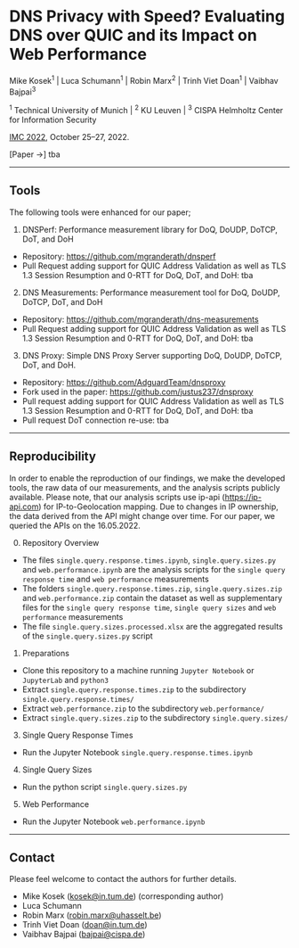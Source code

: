 # DNS Privacy with Speed? Evaluating DNS over QUIC and its Impact on Web Performance

Mike Kosek<sup>1</sup> | Luca Schumann<sup>1</sup> | Robin Marx<sup>2</sup> | Trinh Viet Doan<sup>1</sup> | Vaibhav Bajpai<sup>3</sup>

<sup>1</sup> Technical University of Munich | <sup>2</sup> KU Leuven | <sup>3</sup> CISPA Helmholtz Center for Information Security

[IMC 2022](https://conferences.sigcomm.org/imc/2022/), October 25&ndash;27, 2022.

[Paper &rarr;] tba

---

## Tools

The following tools were enhanced for our paper;

1. DNSPerf: Performance measurement library for DoQ, DoUDP, DoTCP, DoT, and DoH 
* Repository: https://github.com/mgranderath/dnsperf
* Pull Request adding support for QUIC Address Validation as well as TLS 1.3 Session Resumption and 0-RTT for DoQ, DoT, and DoH: tba

2. DNS Measurements: Performance measurement tool for DoQ, DoUDP, DoTCP, DoT, and DoH
* Repository: https://github.com/mgranderath/dns-measurements
* Pull Request adding support for QUIC Address Validation as well as TLS 1.3 Session Resumption and 0-RTT for DoQ, DoT, and DoH: tba

3. DNS Proxy: Simple DNS Proxy Server supporting DoQ, DoUDP, DoTCP, DoT, and DoH. 
* Repository: https://github.com/AdguardTeam/dnsproxy
* Fork used in the paper: https://github.com/justus237/dnsproxy
* Pull request adding support for QUIC Address Validation as well as TLS 1.3 Session Resumption and 0-RTT for DoQ, DoT, and DoH: tba
* Pull request DoT connection re-use: tba 

---

## Reproducibility

In order to enable the reproduction of our findings, we make the developed tools, the raw data of our measurements, and the analysis scripts publicly available. Please note, that our analysis scripts use ip-api (https://ip-api.com) for IP-to-Geolocation mapping. Due to changes in IP ownership, the data derived from the API might change over time. For our paper, we queried the APIs on the 16.05.2022.

0. Repository Overview
* The files ```single.query.response.times.ipynb```, ```single.query.sizes.py``` and ```web.performance.ipynb``` are the analysis scripts for the ```single query response time``` and ```web performance``` measurements
* The folders ```single.query.response.times.zip```, ```single.query.sizes.zip``` and ```web.performance.zip``` contain the dataset as well as supplementary files for the ```single query response time```, ```single query sizes``` and ```web performance``` measurements
* The file ```single.query.sizes.processed.xlsx``` are the aggregated results of the ```single.query.sizes.py``` script


1. Preparations
* Clone this repository to a machine running ```Jupyter Notebook``` or ```JupyterLab``` and ```python3```
* Extract ```single.query.response.times.zip``` to the subdirectory ```single.query.response.times/```
* Extract ```web.performance.zip``` to the subdirectory ```web.performance/```
* Extract ```single.query.sizes.zip``` to the subdirectory ```single.query.sizes/```

3. Single Query Response Times
* Run the Jupyter Notebook ```single.query.response.times.ipynb```

4. Single Query Sizes
* Run the python script ```single.query.sizes.py```

5. Web Performance
* Run the Jupyter Notebook ```web.performance.ipynb```

---

## Contact

Please feel welcome to contact the authors for further details.

* Mike Kosek (kosek@in.tum.de) (corresponding author)
* Luca Schumann
* Robin Marx (robin.marx@uhasselt.be)
* Trinh Viet Doan (doan@in.tum.de)
* Vaibhav Bajpai (bajpai@cispa.de)
